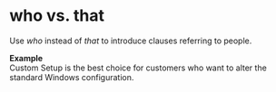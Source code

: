 # who vs. that

Use *who* instead of *that* to introduce clauses referring to people.

**Example**  
Custom Setup is the best choice for customers who want to alter the standard Windows configuration.
